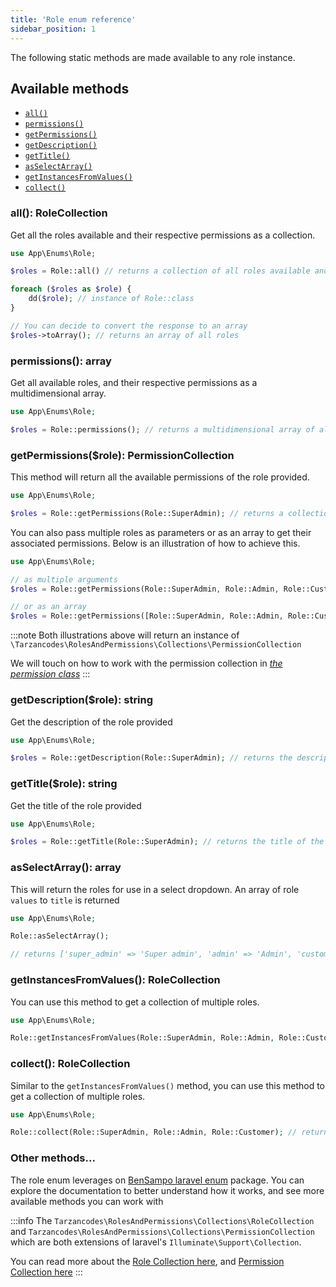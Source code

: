 ```yaml
---
title: 'Role enum reference'
sidebar_position: 1
---
```



The following static methods are made available to any role instance.

## Available methods
- [`all()`](#all-rolecollection)
- [`permissions()`](#permissions-array)
- [`getPermissions()`](#getpermissions-permissioncollection)
- [`getDescription()`](##getdescriptionrole-string)
- [`getTitle()`](#gettitlerole-string)
- [`asSelectArray()`](#asselectarray-array)
- [`getInstancesFromValues()`](#getinstancesfromvalues-rolecollection)
- [`collect()`](#collect-rolecollection)

### all(): RoleCollection
Get all the roles available and their respective permissions as a collection.
```php
use App\Enums\Role;

$roles = Role::all() // returns a collection of all roles available and their respective permissions

foreach ($roles as $role) {
    dd($role); // instance of Role::class
}

// You can decide to convert the response to an array
$roles->toArray(); // returns an array of all roles
```

<!-- :::info
The `Role::all()` method returns an instance of `Tarzancodes\RolesAndPermissions\Collections\RoleCollection` which is an extension of laravel's `Illuminate\Support\Collection`. 

You can read more about this in the [Role Collection section below](https://blah.com).
::: -->


### permissions(): array
Get all available roles, and their respective permissions as a multidimensional array.
```php
use App\Enums\Role;

$roles = Role::permissions(); // returns a multidimensional array of all roles and permissions
```

### getPermissions($role): PermissionCollection
This method will return all the available permissions of the role provided.
```php
use App\Enums\Role;

$roles = Role::getPermissions(Role::SuperAdmin); // returns a collection of every permissions available to the super admin role
```
You can also pass multiple roles as parameters or as an array to get their associated permissions. Below is an illustration of how to achieve this.
```php
use App\Enums\Role;

// as multiple arguments
$roles = Role::getPermissions(Role::SuperAdmin, Role::Admin, Role::Customer); 

// or as an array
$roles = Role::getPermissions([Role::SuperAdmin, Role::Admin, Role::Customer]); 
```

:::note
Both illustrations above will return an instance of `\Tarzancodes\RolesAndPermissions\Collections\PermissionCollection`

We will touch on how to work with the permission collection in _[the permission class](https://blah.com)_
:::

### getDescription($role): string
Get the description of the role provided
```php
use App\Enums\Role;

$roles = Role::getDescription(Role::SuperAdmin); // returns the description of the role
```

### getTitle($role): string
Get the title of the role provided
```php
use App\Enums\Role;

$roles = Role::getTitle(Role::SuperAdmin); // returns the title of the role
```

### asSelectArray(): array
This will return the roles for use in a select dropdown. An array of role `values` to `title` is returned

```php
use App\Enums\Role;

Role::asSelectArray();

// returns ['super_admin' => 'Super admin', 'admin' => 'Admin', 'customer' => 'Customer']
```

### getInstancesFromValues(): RoleCollection
You can use this method to get a collection of multiple roles.

```php
use App\Enums\Role;

Role::getInstancesFromValues(Role::SuperAdmin, Role::Admin, Role::Customer); // returns a RoleCollection of the provided roles
```

### collect(): RoleCollection
Similar to the `getInstancesFromValues()` method, you can use this method to get a collection of multiple roles.

```php
use App\Enums\Role;

Role::collect(Role::SuperAdmin, Role::Admin, Role::Customer); // returns a RoleCollection of the provided roles
```

### Other methods...
The role enum leverages on [BenSampo laravel enum](https://github.com/BenSampo/laravel-enum) package. You can explore the documentation to better understand how it works, and see more available methods you can work with



:::info
The `Tarzancodes\RolesAndPermissions\Collections\RoleCollection` and `Tarzancodes\RolesAndPermissions\Collections\PermissionCollection` which are both extensions of laravel's `Illuminate\Support\Collection`. 

You can read more about the [Role Collection here](https://blah.com), and [Permission Collection here](https://blah.com)
:::
